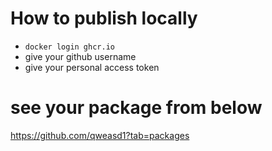 # How to publish locally
* ```docker login ghcr.io```
* give your github username
* give your personal access token 

# see your package from below

https://github.com/qweasd1?tab=packages